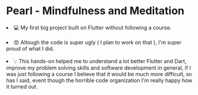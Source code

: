 # Pearl - Mindfulness and Meditation

<li>💻 My first big project built on Flutter without following a course.</li>
&nbsp;&nbsp;&nbsp;&nbsp;&nbsp;&nbsp;&nbsp;&nbsp;&nbsp;&nbsp;&nbsp;&nbsp;&nbsp;
<li>😍 Altough the code is super ugly ( I plan to work on that ), I'm super proud of what I did.</li>
&nbsp;&nbsp;&nbsp;&nbsp;&nbsp;&nbsp;&nbsp;&nbsp;&nbsp;&nbsp;&nbsp;&nbsp;&nbsp;
<li>💡 This hands-on helped me to understand a lot better Flutter and Dart, improve my problem solving skills and software development in general, if I was just following a course I believe that it would be much more difficult, so has I said, event though the horrible code organization I'm really happy how it turned out.</li>
